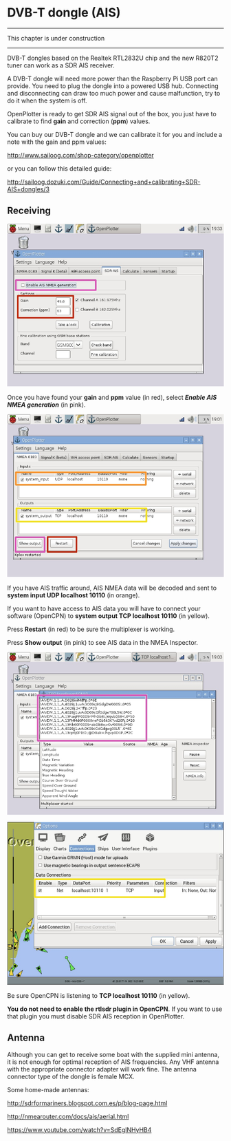 # DVB-T dongle (AIS)

---

This chapter is under construction

---

DVB-T dongles based on the Realtek RTL2832U chip and the new R820T2 tuner can work as a SDR AIS receiver. 

A DVB-T dongle will need more power than the Raspberry Pi USB port can provide. You need to plug the dongle into a powered USB hub. Connecting and disconnecting can draw too much power and cause malfunction, try to do it when the system is off.

OpenPlotter is ready to get SDR AIS signal out of the box, you just have to calibrate to find **gain** and correction (**ppm**) values.

You can buy our DVB-T dongle and we can calibrate it for you and include a note with the gain and ppm values:

http://www.sailoog.com/shop-category/openplotter

or you can follow this detailed guide:

http://sailoog.dozuki.com/Guide/Connecting+and+calibrating+SDR-AIS+dongles/3

## Receiving
![](sdr_ais1.jpeg)

Once you have found your **gain** and **ppm** value (in red), select ***Enable AIS NMEA generation*** (in pink).

![](sdr_ais2.jpeg)

If you have AIS traffic around, AIS NMEA data will be decoded and sent to **system input UDP localhost 10110** (in orange).

If you want to have access to AIS data you will have to connect your software (OpenCPN) to **system output TCP localhost 10110** (in yellow).

Press **Restart** (in red) to be sure the multiplexer is working.

Press **Show output** (in pink) to see AIS data in the NMEA Inspector.

![](sdr_ais3.jpeg)

![](sdr_ais4.jpeg)

Be sure OpenCPN is listening to **TCP localhost 10110** (in yellow).

**You do not need to enable the rtlsdr plugin in OpenCPN**. If you want to use that plugin you must disable SDR AIS reception in OpenPlotter.

## Antenna

Although you can get to receive some boat with the supplied mini antenna, it is not enough for optimal reception of AIS frequencies. Any VHF antenna with the appropriate connector adapter will work fine. The antenna connector type of the dongle is female MCX.

Some home-made antennas:

http://sdrformariners.blogspot.com.es/p/blog-page.html

http://nmearouter.com/docs/ais/aerial.html

https://www.youtube.com/watch?v=SdEglNHyHB4
